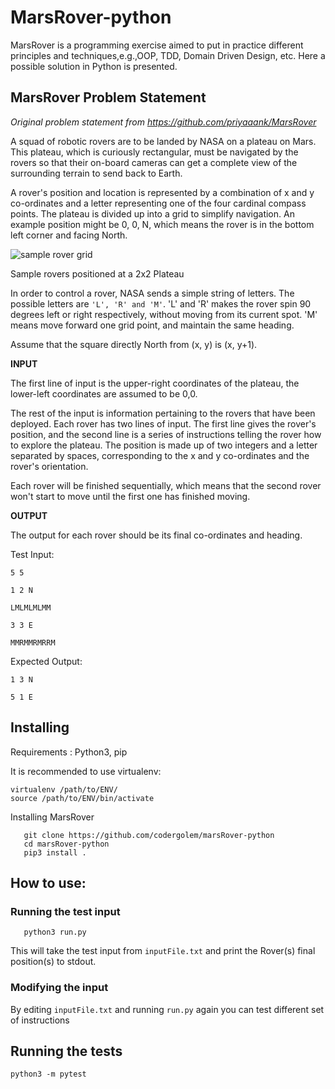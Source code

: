 # MarsRover-python
MarsRover is a programming exercise aimed to put in practice different principles and techniques,e.g.,OOP, TDD, Domain Driven Design, etc. 
Here a possible solution in Python is presented.

## MarsRover Problem Statement 
*Original problem statement from https://github.com/priyaaank/MarsRover*

A squad of robotic rovers are to be landed by NASA on a plateau on Mars. This plateau, which is curiously rectangular, must be navigated by the rovers so that their on-board cameras can get a complete view of the surrounding terrain to send back to Earth. 

A rover's position and location is represented by a combination of x and y co-ordinates and a letter representing one of the four cardinal compass points. The plateau is divided up into a grid to simplify navigation. An example position might be 0, 0, N, which means the rover is in the bottom left corner and facing North. 

![sample rover grid](rover-grid.png)

Sample rovers positioned at a 2x2 Plateau

In order to control a rover, NASA sends a simple string of letters. The possible letters are ```'L', 'R' and 'M'```. 'L' and 'R' makes the rover spin 90 degrees left or right respectively, without moving from its current spot. 'M' means move forward one grid point, and maintain the same heading.

Assume that the square directly North from (x, y) is (x, y+1).

**INPUT**

The first line of input is the upper-right coordinates of the plateau, the lower-left coordinates are assumed to be 0,0.

The rest of the input is information pertaining to the rovers that have been deployed. Each rover has two lines of input. The first line gives the rover's position, and the second line is a series of instructions telling the rover how to explore the plateau. The position is made up of two integers and a letter separated by spaces, corresponding to the x and y co-ordinates and the rover's orientation.

Each rover will be finished sequentially, which means that the second rover won't start to move until the first one has finished moving.

**OUTPUT**

The output for each rover should be its final co-ordinates and heading.

Test Input:
```
5 5

1 2 N

LMLMLMLMM

3 3 E

MMRMMRMRRM
```
Expected Output:
```
1 3 N

5 1 E
```
## Installing

Requirements : Python3, pip

It is recommended to use virtualenv:
```
virtualenv /path/to/ENV/
source /path/to/ENV/bin/activate
```
Installing MarsRover
```
   git clone https://github.com/codergolem/marsRover-python
   cd marsRover-python
   pip3 install . 
```
## How to use:
###  Running the test input
```
   python3 run.py
```
This will take the test input from ```inputFile.txt``` and print the Rover(s) final position(s) to stdout.
    
### Modifying the input
By editing ```inputFile.txt```  and running ```run.py``` again you can test different set of instructions 
## Running the tests
```
python3 -m pytest
```